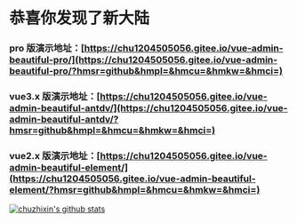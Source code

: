 # 恭喜你发现了新大陆

### pro 版演示地址：[https://chu1204505056.gitee.io/vue-admin-beautiful-pro/](https://chu1204505056.gitee.io/vue-admin-beautiful-pro/?hmsr=github&hmpl=&hmcu=&hmkw=&hmci=)

### vue3.x 版演示地址：[https://chu1204505056.gitee.io/vue-admin-beautiful-antdv/](https://chu1204505056.gitee.io/vue-admin-beautiful-antdv/?hmsr=github&hmpl=&hmcu=&hmkw=&hmci=)

### vue2.x 版演示地址：[https://chu1204505056.gitee.io/vue-admin-beautiful-element/](https://chu1204505056.gitee.io/vue-admin-beautiful-element/?hmsr=github&hmpl=&hmcu=&hmkw=&hmci=)

[![chuzhixin's github stats](https://github-readme-stats.vercel.app/api?username=chuzhixin)](https://github.com/chuzhixin/vue-admin-beautiful)
